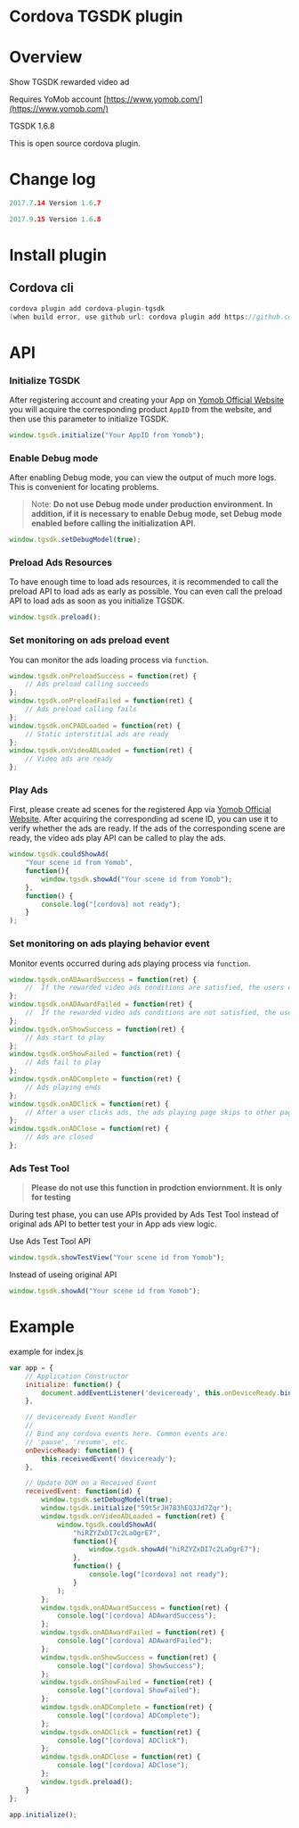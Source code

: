 Cordova TGSDK plugin
====================
# Overview #
Show TGSDK rewarded video ad

Requires YoMob account [https://www.yomob.com/](https://www.yomob.com/)

TGSDK 1.6.8

This is open source cordova plugin.

# Change log #
```c
2017.7.14 Version 1.6.7

2017.9.15 Version 1.6.8
```
# Install plugin #

## Cordova cli ##
```c
cordova plugin add cordova-plugin-tgsdk
(when build error, use github url: cordova plugin add https://github.com/soulgame/cordova-plugin-tgsdk)
```
# API #

### Initialize TGSDK

After registering account and creating your App on [Yomob Official Website](http://yomob.com/) you will acquire the corresponding product `AppID` from the website, and then use this parameter to initialize TGSDK.

```javascript
window.tgsdk.initialize("Your AppID from Yomob");
```

### Enable Debug mode

After enabling Debug mode, you can view the output of much more logs. This is convenient for locating problems.

>Note: **Do not use Debug mode under production environment. In addition, if it is necessary to enable Debug mode, set Debug mode enabled before calling the initialization API.**

```javascript
window.tgsdk.setDebugModel(true);
```
### Preload Ads Resources

To have enough time to load ads resources, it is recommended to call the preload API to load ads as early as possible. You can even call the preload API to load ads as soon as you initialize TGSDK.

```javascript
window.tgsdk.preload();
```
### Set monitoring on ads preload event

You can monitor the ads loading process via `function`.

```javascript
window.tgsdk.onPreloadSuccess = function(ret) {
    // Ads preload calling succeeds
};
window.tgsdk.onPreloadFailed = function(ret) {
    // Ads preload calling fails
};
window.tgsdk.onCPADLoaded = function(ret) {
    // Static interstitial ads are ready
};
window.tgsdk.onVideoADLoaded = function(ret) {
    // Video ads are ready
};
```
### Play Ads

First, please create ad scenes for the registered App via [Yomob Official Website](http://yomob.com/). After acquiring the corresponding ad scene ID, you can use it to verify whether the ads are ready. If the ads of the corresponding scene are ready, the video ads play API can be called to play the ads.

```javascript
window.tgsdk.couldShowAd(
    "Your scene id from Yomob",
    function(){
        window.tgsdk.showAd("Your scene id from Yomob");
    },
    function() {
        console.log("[cordova] not ready");
    }
);
```
### Set monitoring on ads playing behavior event

Monitor events occurred during ads playing process via `function`.

```javascript
window.tgsdk.onADAwardSuccess = function(ret) {
    //  If the rewarded video ads conditions are satisfied, the users can be awarded the bonus
};
window.tgsdk.onADAwardFailed = function(ret) {
    //  If the rewarded video ads conditions are not satisfied, the users cannot be awarded the bonus
};
window.tgsdk.onShowSuccess = function(ret) {
    // Ads start to play
};
window.tgsdk.onShowFailed = function(ret) {
    // Ads fail to play
};
window.tgsdk.onADComplete = function(ret) {
    // Ads playing ends
};
window.tgsdk.onADClick = function(ret) {
    // After a user clicks ads, the ads playing page skips to other pages
};
window.tgsdk.onADClose = function(ret) {
    // Ads are closed
};
```
### Ads Test Tool

>**Please do not use this function in prodction enviornment. It is only for testing**

During test phase, you can use APIs provided by Ads Test Tool instead of original ads API to better test your in App ads view logic.

Use Ads Test Tool API

```javascript
window.tgsdk.showTestView("Your scene id from Yomob");
```

Instead of useing original API

```javascript
window.tgsdk.showAd("Your scene id from Yomob");
```
# Example #

example for index.js

```javascript
var app = {
    // Application Constructor
    initialize: function() {
        document.addEventListener('deviceready', this.onDeviceReady.bind(this), false);
    },

    // deviceready Event Handler
    //
    // Bind any cordova events here. Common events are:
    // 'pause', 'resume', etc.
    onDeviceReady: function() {
        this.receivedEvent('deviceready');
    },

    // Update DOM on a Received Event
    receivedEvent: function(id) {
        window.tgsdk.setDebugModel(true);
        window.tgsdk.initialize("59t5rJH783hEQ3Jd7Zqr");
        window.tgsdk.onVideoADLoaded = function(ret) {
            window.tgsdk.couldShowAd(
                "hiRZYZxDI7c2LaOgrE7",
                function(){
                    window.tgsdk.showAd("hiRZYZxDI7c2LaOgrE7");
                },
                function() {
                    console.log("[cordova] not ready");
                }
            );
        };
        window.tgsdk.onADAwardSuccess = function(ret) {
            console.log("[cordova] ADAwardSuccess");
        };
        window.tgsdk.onADAwardFailed = function(ret) {
            console.log("[cordova] ADAwardFailed");
        };
        window.tgsdk.onShowSuccess = function(ret) {
            console.log("[cordova] ShowSuccess");
        };
        window.tgsdk.onShowFailed = function(ret) {
            console.log("[cordova] ShowFailed");
        };
        window.tgsdk.onADComplete = function(ret) {
            console.log("[cordova] ADComplete");
        };
        window.tgsdk.onADClick = function(ret) {
            console.log("[cordova] ADClick");
        };
        window.tgsdk.onADClose = function(ret) {
            console.log("[cordova] ADClose");
        };
        window.tgsdk.preload();
    }
};

app.initialize();
```
